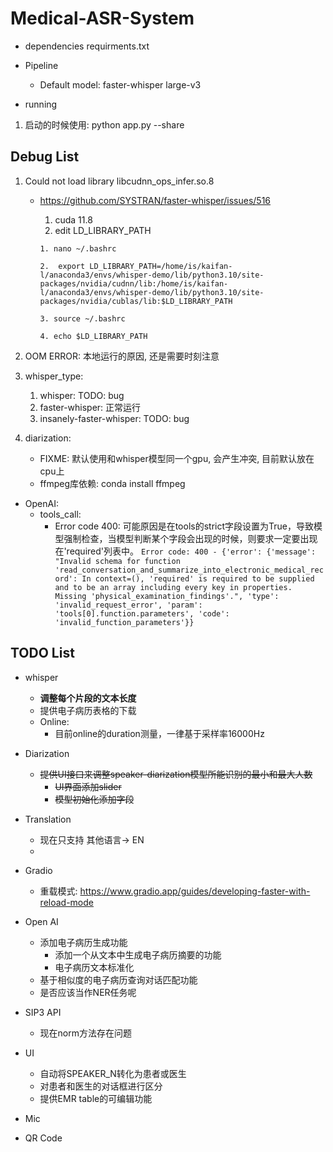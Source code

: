 # Medical-ASR-System

- dependencies
  requirments.txt
- Pipeline

  - Default model: faster-whisper large-v3
- running

1. 启动的时候使用: python app.py --share

## Debug List

1. Could not load library libcudnn_ops_infer.so.8

   - https://github.com/SYSTRAN/faster-whisper/issues/516

     1. cuda 11.8
     2. edit LD_LIBRARY_PATH

     ```
     1. nano ~/.bashrc

     2.  export LD_LIBRARY_PATH=/home/is/kaifan-l/anaconda3/envs/whisper-demo/lib/python3.10/site-packages/nvidia/cudnn/lib:/home/is/kaifan-l/anaconda3/envs/whisper-demo/lib/python3.10/site-packages/nvidia/cublas/lib:$LD_LIBRARY_PATH

     3. source ~/.bashrc

     4. echo $LD_LIBRARY_PATH

     ```
2. OOM ERROR: 本地运行的原因, 还是需要时刻注意
3. whisper_type:

   1. whisper: TODO: bug
   2. faster-whisper: 正常运行
   3. insanely-faster-whisper: TODO: bug
4. diarization:

   - FIXME:  默认使用和whisper模型同一个gpu, 会产生冲突, 目前默认放在cpu上
   - ffmpeg库依赖: conda install ffmpeg

- OpenAI:
  - tools_call:
    - Error code 400: 可能原因是在tools的strict字段设置为True，导致模型强制检查，当模型判断某个字段会出现的时候，则要求一定要出现在'required'列表中。
      `Error code: 400 - {'error': {'message': "Invalid schema for function 'read_conversation_and_summarize_into_electronic_medical_record': In context=(), 'required' is required to be supplied and to be an array including every key in properties. Missing 'physical_examination_findings'.", 'type': 'invalid_request_error', 'param': 'tools[0].function.parameters', 'code': 'invalid_function_parameters'}}`

## TODO List

- whisper

  - **调整每个片段的文本长度**
  - 提供电子病历表格的下载
  - Online:
    - 目前online的duration测量，一律基于采样率16000Hz
- Diarization

  - ~~提供UI接口来调整speaker-diarization模型所能识别的最小和最大人数~~
    - ~~UI界面添加slider~~
    - ~~模型初始化添加字段~~
- Translation

  - 现在只支持 其他语言-> EN
  - 
- Gradio

  - 重载模式: https://www.gradio.app/guides/developing-faster-with-reload-mode
- Open AI

  - 添加电子病历生成功能
    - 添加一个从文本中生成电子病历摘要的功能
    - 电子病历文本标准化
  - 基于相似度的电子病历查询对话匹配功能
  - 是否应该当作NER任务呢
- SIP3 API

  - 现在norm方法存在问题
- UI

  - 自动将SPEAKER_N转化为患者或医生
  - 对患者和医生的对话框进行区分
  - 提供EMR table的可编辑功能
- Mic
- QR Code
